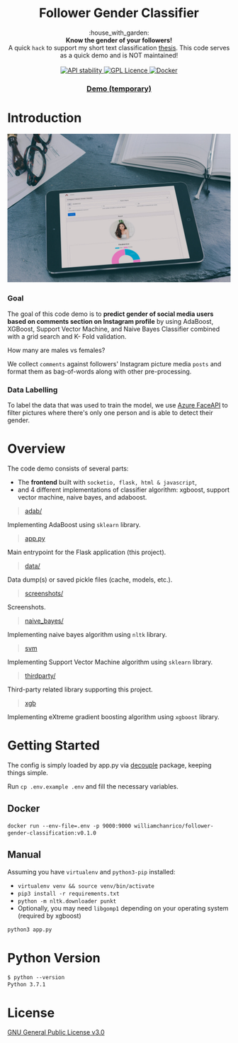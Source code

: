 <h1 align="center">Follower Gender Classifier</h1>

<div align="center">
  :house_with_garden:
</div>
<div align="center">
  <strong>Know the gender of your followers!</strong>
</div>
<div align="center">
	A quick <code>hack</code> to support my short text classification <a href="https://www.sciencedirect.com/science/article/pii/S1877050919310609?via%3Dihub">thesis</a>. This code serves as a quick demo and is NOT maintained!
</div>

<br />

<div align="center">
  <!-- Stability -->
  <a href="https://github.com/williamchanrico/follower-gender-classification"> <img
	src="https://img.shields.io/badge/stability-experimental-orange.svg?style=flat-square&label=Stability&color=red"
	alt="API stability" />
  </a>
  <!-- GPL License -->
  <a href="https://github.com/williamchanrico/follower-gender-classification/blob/master/LICENSE"><img
	src="https://img.shields.io/github/license/williamchanrico/follower-gender-classification?style=flat-square&label=License&color=yellow"
	border="0"
	alt="GPL Licence"
	title="GPL Licence">
  </a>
  <!-- Docker -->
  <a href="https://hub.docker.com/repository/docker/williamchanrico/follower-gender-classification"><img
	src="https://img.shields.io/docker/v/williamchanrico/follower-gender-classification?color=blue&label=Docker&style=flat-square"
	border="0"
	alt="Docker"
	title="Docker">
  </a>
</div>

<div align="center">
  <h3>
    <a href="https://classify.arzhon.id">
      Demo (temporary)
    </a>
  </h3>
</div>

# Introduction

![screenshot1](screenshots/screenshot.jpg?raw=true "Screenshot1")

### Goal

The goal of this code demo is to **predict gender of social media users based on comments section on Instagram profile** by using AdaBoost, XGBoost, Support Vector Machine, and Naive Bayes Classifier combined with a grid search and K- Fold validation.

How many are males vs females?

We collect `comments` against followers' Instagram picture media `posts` and format them as bag-of-words along with other pre-processing.

### Data Labelling

To label the data that was used to train the model, we use [Azure FaceAPI](https://azure.microsoft.com/en-us/services/cognitive-services/face/#overview) to filter pictures where there's only one person and is able to detect their gender.

# Overview

The code demo consists of several parts:

- The **frontend** built with `socketio, flask, html & javascript`,
- and 4 different implementations of classifier algorithm: xgboost, support vector machine, naive bayes, and adaboost.

> [adab/](./adab/)

Implementing AdaBoost using `sklearn` library.

> [app.py](./app.py)

Main entrypoint for the Flask application (this project).

> [data/](./data/)

Data dump(s) or saved pickle files (cache, models, etc.).

> [screenshots/](./screenshots/)

Screenshots.

> [naive_bayes/](./naive_bayes/)

Implementing naive bayes algorithm using `nltk` library.

> [svm](./svm)

Implementing Support Vector Machine algorithm using `sklearn` library.

> [thirdparty/](./thirdparty/)

Third-party related library supporting this project.

> [xgb](./xgb)

Implementing eXtreme gradient boosting algorithm using `xgboost` library.

# Getting Started

The config is simply loaded by app.py via [decouple](https://github.com/henriquebastos/python-decouple#env-file) package, keeping things simple.

Run `cp .env.example .env` and fill the necessary variables.

## Docker

```
docker run --env-file=.env -p 9000:9000 williamchanrico/follower-gender-classification:v0.1.0
```

## Manual

Assuming you have `virtualenv` and `python3-pip` installed:

- `virtualenv venv && source venv/bin/activate`
- `pip3 install -r requirements.txt`
- `python -m nltk.downloader punkt`
- Optionally, you may need `libgomp1` depending on your operating system (required by xgboost)

```sh
python3 app.py
```

# Python Version

```
$ python --version
Python 3.7.1
```

# License

[GNU General Public License v3.0](https://github.com/williamchanrico/follower-gender-classification/blob/master/LICENSE)
